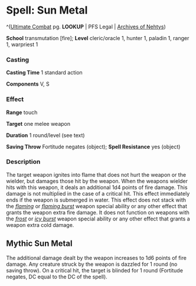 # Spell: Sun Metal

^([Ultimate Combat][ss-sun-metal] pg. **LOOKUP** | PFS Legal | [Archives of Nehtys][sn-sun-metal])

**School** transmutation [fire]; **Level** cleric/oracle 1, hunter 1, paladin 1, ranger 1, warpriest 1

### Casting

**Casting Time** 1 standard action  

**Components** V, S

### Effect

**Range** touch  

**Target** one melee weapon  

**Duration** 1 round/level (see text)  

**Saving Throw** Fortitude negates (object); **Spell Resistance** yes (object)

### Description

The target weapon ignites into flame that does not hurt the weapon or the wielder, but damages those hit by the weapon. When the weapons wielder hits with this weapon, it deals an additional 1d4 points of fire damage. This damage is not multiplied in the case of a critical hit. This effect immediately ends if the weapon is submerged in water. This effect does not stack with the _[flaming]_ or _[flaming burst]_ weapon special ability or any other effect that grants the weapon extra fire damage. It does not function on weapons with the _[frost]_ or _[icy burst]_ weapon special ability or any other effect that grants a weapon extra cold damage.

## Mythic Sun Metal

The additional damage dealt by the weapon increases to 1d6 points of fire damage. Any creature struck by the weapon is dazzled for 1 round (no saving throw). On a critical hit, the target is blinded for 1 round (Fortitude negates, DC equal to the DC of the spell).

[ss-sun-metal]: http://paizo.com/pathfinderRPG/v57
[sn-sun-metal]: http://www.archivesofnethys.com/SpellDisplay.aspx?ItemName=Sun%20Metal
[icy burst]: http://www.archivesofnethys.com/SpellDisplay.aspx?ItemName=icy%20burst
[flaming burst]: http://www.archivesofnethys.com/SpellDisplay.aspx?ItemName=flaming%20burst
[flaming]: http://www.archivesofnethys.com/SpellDisplay.aspx?ItemName=flaming
[frost]: http://www.archivesofnethys.com/SpellDisplay.aspx?ItemName=frost